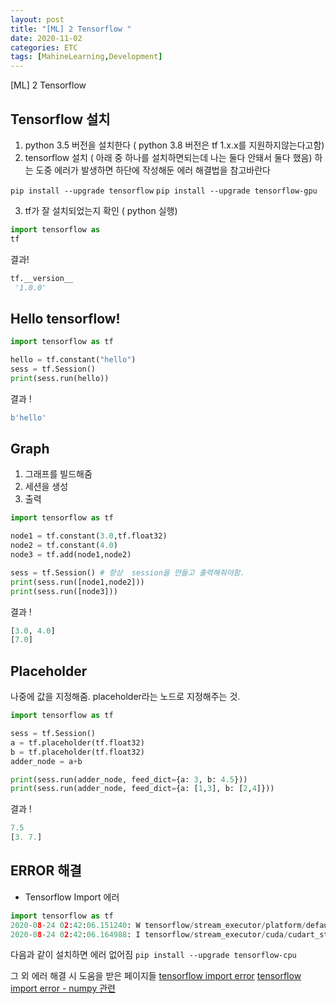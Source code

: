 ```yaml
---
layout: post
title: "[ML] 2 Tensorflow "
date: 2020-11-02
categories: ETC
tags: [MahineLearning,Development]
---
```

[ML] 2 Tensorflow

## Tensorflow 설치
1. python 3.5 버전을 설치한다 ( python 3.8 버전은 tf 1.x.x를 지원하지않는다고함)
2. tensorflow 설치 ( 아래 중 하나를 설치하면되는데 나는 둘다 안돼서 둘다 했음)
하는 도중 에러가 발생하면 하단에 작성해둔 에러 해결법을 참고바란다


`pip install --upgrade tensorflow`
`pip install --upgrade tensorflow-gpu`


3. tf가 잘 설치되었는지 확인 ( python 실행)
```python
import tensorflow as 
tf
```

결과!
```python
tf.__version__
 '1.0.0'
```


## Hello tensorflow!
```python
import tensorflow as tf

hello = tf.constant("hello")
sess = tf.Session()
print(sess.run(hello))
```

결과 !

```python
b'hello'
```


## Graph
1. 그래프를 빌드해줌
2. 세션을 생성
3. 출력

```python
import tensorflow as tf

node1 = tf.constant(3.0,tf.float32)
node2 = tf.constant(4.0)
node3 = tf.add(node1,node2)

sess = tf.Session() # 항상  session을 만들고 출력해줘야함.
print(sess.run([node1,node2]))
print(sess.run([node3]))
```

결과 !

```python
[3.0, 4.0]
[7.0]
```

## Placeholder
나중에 값을 지정해줌. placeholder라는 노드로 지정해주는 것.

```python
import tensorflow as tf

sess = tf.Session()
a = tf.placeholder(tf.float32)
b = tf.placeholder(tf.float32)
adder_node = a+b

print(sess.run(adder_node, feed_dict={a: 3, b: 4.5}))
print(sess.run(adder_node, feed_dict={a: [1,3], b: [2,4]}))
```

결과 !
```python
7.5
[3. 7.]
```



## ERROR 해결
- Tensorflow Import 에러

```python
import tensorflow as tf
2020-08-24 02:42:06.151240: W tensorflow/stream_executor/platform/default/dso_loader.cc:59] Could not load dynamic library 'cudart64_101.dll'; dlerror: cudart64_101.dll not found
2020-08-24 02:42:06.164988: I tensorflow/stream_executor/cuda/cudart_stub.cc:29] Ignore above cudart dlerror if you do not have a GPU set up on your machine.
```


다음과 같이 설치하면 에러 없어짐
`pip install --upgrade tensorflow-cpu`


그 외 에러 해결 시 도움을 받은 페이지들
[tensorflow import error](https://nogadaworks.tistory.com/129)
[tensorflow import error - numpy 관련](https://antilibrary.org/2259)